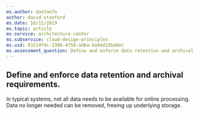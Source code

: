 ```yaml
---
ms.author: dastanfo
author: david-stanford
ms.date: 10/11/2019
ms.topic: article
ms.service: architecture-center
ms.subservice: cloud-design-principles
ms.uid: 83214f4c-2386-4758-adba-ba9ad15ba0ec
ms.assessment_question: Define and enforce data retention and archival requirements.
---
```

## Define and enforce data retention and archival requirements.

In typical systems, not all data needs to be available for online processing. Data no longer needed can be removed, freeing up underlying storage.
